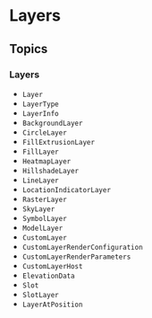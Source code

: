 #  Layers

## Topics

### Layers

- ``Layer``
- ``LayerType``
- ``LayerInfo``
- ``BackgroundLayer``
- ``CircleLayer``
- ``FillExtrusionLayer``
- ``FillLayer``
- ``HeatmapLayer``
- ``HillshadeLayer``
- ``LineLayer``
- ``LocationIndicatorLayer``
- ``RasterLayer``
- ``SkyLayer``
- ``SymbolLayer``
- ``ModelLayer``
- ``CustomLayer``
- ``CustomLayerRenderConfiguration``
- ``CustomLayerRenderParameters``
- ``CustomLayerHost``
- ``ElevationData``
- ``Slot``
- ``SlotLayer``
- ``LayerAtPosition``
